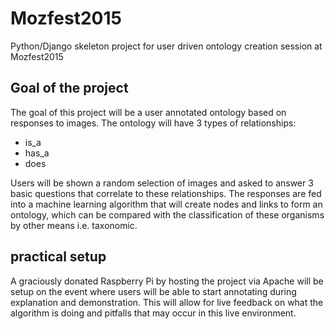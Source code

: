 # Mozfest2015
Python/Django skeleton project for user driven ontology creation session at Mozfest2015

## Goal of the project
The goal of this project will be a user annotated ontology based on responses to images. The ontology will have 3 types of relationships: 
* is_a
* has_a
* does

Users will be shown a random selection of images and asked to answer 3 basic questions that correlate to these relationships. The responses are fed into a machine learning algorithm that will create nodes and links to form an ontology, which can be compared with the classification of these organisms by other means i.e. taxonomic.

## practical setup

A graciously donated Raspberry Pi by hosting the project via Apache will be setup on the event where users will be able to start annotating during explanation and demonstration. This will allow for live feedback on what the algorithm is doing and pitfalls that may occur in this live environment.

